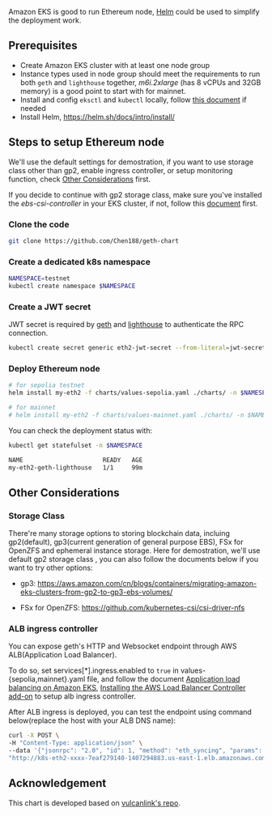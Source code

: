 Amazon EKS is good to run Ethereum node, [Helm](https://helm.sh/) could be used to simplify the deployment work.

## Prerequisites
- Create Amazon EKS cluster with at least one node group
- Instance types used in node group should meet the requirements to run both `geth` and `lighthouse` together, *m6i.2xlarge* (has 8 vCPUs and 32GB memory) is a good point to start with for mainnet.
- Install and config `eksctl` and `kubectl` locally, follow [this document](https://docs.aws.amazon.com/eks/latest/userguide/getting-started.html) if needed
- Install Helm, https://helm.sh/docs/intro/install/

## Steps to setup Ethereum node

We'll use the default settings for demostration, if you want to use storage class other than gp2, enable ingress controller, or setup monitoring function, check [Other Considerations](#Other-Considerations) first.

If you decide to continue with gp2 storage class, make sure you've installed the *ebs-csi-controller* in your EKS cluster, if not, follow this [document](https://docs.aws.amazon.com/eks/latest/userguide/ebs-csi.html) first.

### Clone the code

```bash
git clone https://github.com/Chen188/geth-chart
```
### Create a dedicated k8s namespace

```bash
NAMESPACE=testnet
kubectl create namespace $NAMESPACE
```

### Create a JWT secret

JWT secret is required by [geth](https://geth.ethereum.org/docs/interface/consensus-clients) and [lighthouse](https://lighthouse-book.sigmaprime.io/run_a_node.html#step-3-run-lighthouse) to authenticate the RPC connection.

```bash
kubectl create secret generic eth2-jwt-secret --from-literal=jwt-secret=$(openssl rand -hex 32) -n $NAMESPACE
```

### Deploy Ethereum node

```bash
# for sepolia testnet
helm install my-eth2 -f charts/values-sepolia.yaml ./charts/ -n $NAMESPACE

# for mainnet
# helm install my-eth2 -f charts/values-mainnet.yaml ./charts/ -n $NAMESPACE
```

You can check the deployment status with:

```bash
kubectl get statefulset -n $NAMESPACE 

NAME                      READY   AGE
my-eth2-geth-lighthouse   1/1     99m
```

## Other Considerations

### Storage Class

There're many storage options to storing blockchain data, incluing gp2(default), gp3(current generation of general purpose EBS), FSx for OpenZFS and ephemeral instance storage. Here for demostration, we'll use default gp2 storage class , you can also follow the documents below if you want to try other options:

- gp3: https://aws.amazon.com/cn/blogs/containers/migrating-amazon-eks-clusters-from-gp2-to-gp3-ebs-volumes/

- FSx for OpenZFS: https://github.com/kubernetes-csi/csi-driver-nfs

### ALB ingress controller

You can expose geth's HTTP and Websocket endpoint through AWS ALB(Application Load Balancer).

To do so, set services[*].ingress.enabled to `true` in values-{sepolia,mainnet}.yaml file, and follow the document [Application load balancing on Amazon EKS](https://docs.aws.amazon.com/eks/latest/userguide/alb-ingress.html), [Installing the AWS Load Balancer Controller add-on](https://docs.aws.amazon.com/eks/latest/userguide/aws-load-balancer-controller.html) to setup alb ingress controller.

After ALB ingress is deployed, you can test the endpoint using command below(replace the host with your ALB DNS name):

```bash
curl -X POST \
-H "Content-Type: application/json" \
--data '{"jsonrpc": "2.0", "id": 1, "method": "eth_syncing", "params": []}' \
"http://k8s-eth2-xxxx-7eaf279140-1407294883.us-east-1.elb.amazonaws.com/api/v1"
```

## Acknowledgement

This chart is developed based on [vulcanlink's repo](https://github.com/vulcanlink/charts).